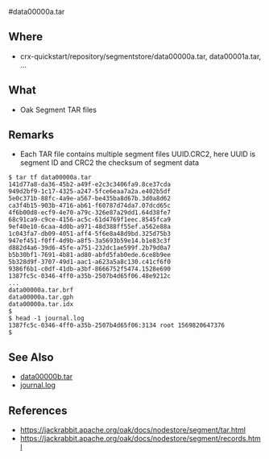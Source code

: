 #data00000a.tar

## Where

- crx-quickstart/repository/segmentstore/data00000a.tar, data00001a.tar, ...

## What

- Oak Segment TAR files

## Remarks

- Each TAR file contains multiple segment files UUID.CRC2, here UUID is segment ID and CRC2 the checksum of segment data


```
$ tar tf data00000a.tar
141d77a8-da36-45b2-a49f-e2c3c3406fa9.8ce37cda
949d2bf9-1c17-4325-a247-5fce6eaa7a2a.e402b5df
5e0c371b-88fc-4a9e-a567-be435ba8d67b.3d0a8d62
ca3f4b15-903b-4716-ab61-f60787d74da7.07dcd65c
4f6b00d8-ecf9-4e70-a79c-326e87a29dd1.64d38fe7
68c91ca9-c9ce-4156-ac5c-61d4769f1eec.8545fca9
9ef40e10-6caa-4d0b-a971-48d388ff55ef.a562e88a
1c043fa7-db09-4051-aff4-5f6e8a48d9bd.325d75b3
947ef451-f0ff-4d9b-a8f5-3a5693b59e14.b1e83c3f
d882d4a6-39d6-45fe-a751-232dc1ae599f.2b79d0a7
b5b30bf1-7691-4b81-ad80-abfd5fab0ede.6ce8b9ee
5b328d9f-3707-49d1-aac1-a623a5a8c130.c41cf6f0
9386f6b1-c0df-41db-a3bf-8666752f5474.1528e690
1387fc5c-0346-4ff0-a35b-2507b4d65f06.48e9212c
...
data00000a.tar.brf
data00000a.tar.gph
data00000a.tar.idx
$
$ head -1 journal.log
1387fc5c-0346-4ff0-a35b-2507b4d65f06:3134 root 1569820647376
$
```

## See Also

- [data00000b.tar](data00000b.tar.md)
- [journal.log](journal.log.md)

## References

- https://jackrabbit.apache.org/oak/docs/nodestore/segment/tar.html
- https://jackrabbit.apache.org/oak/docs/nodestore/segment/records.html

